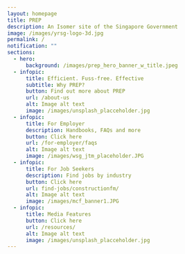```yaml
---
layout: homepage
title: PREP
description: An Isomer site of the Singapore Government
image: /images/yrsg-logo-3d.jpg
permalink: /
notification: ""
sections:
  - hero:
      background: /images/prep_hero_banner_w_title.jpeg
  - infopic:
      title: Efficient. Fuss-free. Effective
      subtitle: Why PREP?
      button: Find out more about PREP
      url: /about-us
      alt: Image alt text
      image: /images/unsplash_placceholder.jpg
  - infopic:
      title: For Employer
      description: Handbooks, FAQs and more
      button: Click here
      url: /for-employer/faqs
      alt: Image alt text
      image: /images/wsg_jtm_placeholder.JPG
  - infopic:
      title: For Job Seekers
      description: Find jobs by industry
      button: Click here
      url: find-jobs/constructionfm/
      alt: Image alt text
      image: /images/mcf_banner1.JPG
  - infopic:
      title: Media Features
      button: Click here
      url: /resources/
      alt: Image alt text
      image: /images/unsplash_placceholder.jpg
---
```

